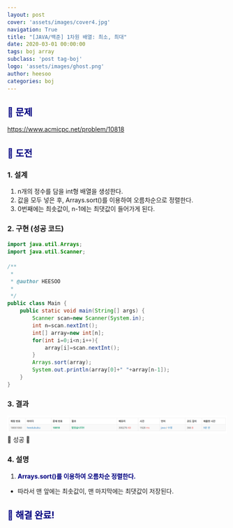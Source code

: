 ```yaml
---
layout: post
cover: 'assets/images/cover4.jpg'
navigation: True
title: "[JAVA/백준] 1차원 배열: 최소, 최대"
date: 2020-03-01 00:00:00
tags: boj array
subclass: 'post tag-boj'
logo: 'assets/images/ghost.png'
author: heesoo
categories: boj
---
```

## <span style="color:navy">👀 문제</span>
<https://www.acmicpc.net/problem/10818>

## <span style="color:navy">👊 도전</span>

### 1. 설계
1. n개의 정수를 담을 int형 배열을 생성한다.
2. 값을 모두 넣은 후, Arrays.sort()를 이용하여 오름차순으로 정렬한다.
3. 0번째에는 최솟값이, n-1에는 최댓값이 들어가게 된다.

### 2. 구현 (성공 코드)
```java
import java.util.Arrays;
import java.util.Scanner;

/**
 * 
 * @author HEESOO
 *
 */
public class Main {
	public static void main(String[] args) {
		Scanner scan=new Scanner(System.in);
		int n=scan.nextInt();
		int[] array=new int[n];
		for(int i=0;i<n;i++){
			array[i]=scan.nextInt();
		}
		Arrays.sort(array);
		System.out.println(array[0]+" "+array[n-1]);
	}
}

 ```

### 3. 결과
![실행결과](./assets/images/200301_1.PNG)
🤟 성공 🤟

### 4. 설명
1. **<span style="color:navy">Arrays.sort()를 이용하여 오름차순 정렬한다.</span>**
- 따라서 맨 앞에는 최솟값이, 맨 마지막에는 최댓값이 저장된다.

## <span style="color:navy">👏 해결 완료!</span>